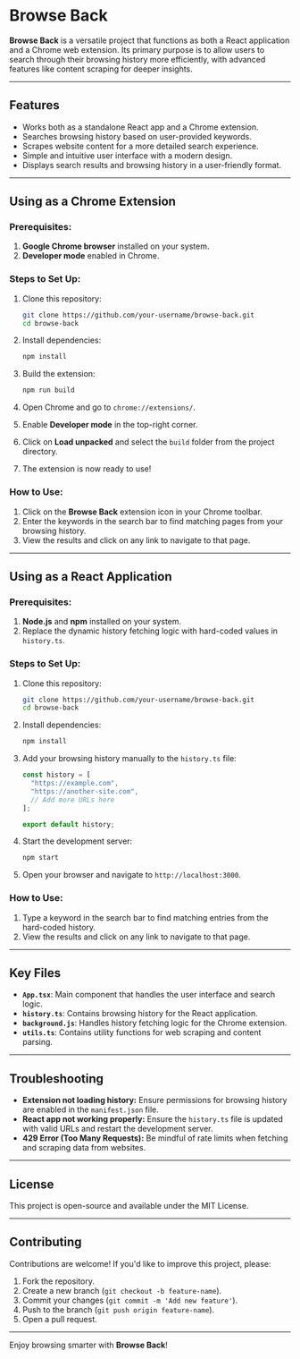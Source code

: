 # Browse Back

**Browse Back** is a versatile project that functions as both a React application and a Chrome web extension. Its primary purpose is to allow users to search through their browsing history more efficiently, with advanced features like content scraping for deeper insights.

---

## Features

- Works both as a standalone React app and a Chrome extension.
- Searches browsing history based on user-provided keywords.
- Scrapes website content for a more detailed search experience.
- Simple and intuitive user interface with a modern design.
- Displays search results and browsing history in a user-friendly format.

---

## Using as a Chrome Extension

### Prerequisites:
1. **Google Chrome browser** installed on your system.
2. **Developer mode** enabled in Chrome.

### Steps to Set Up:
1. Clone this repository:
   ```bash
   git clone https://github.com/your-username/browse-back.git
   cd browse-back
   ```

2. Install dependencies:
   ```bash
   npm install
   ```

3. Build the extension:
   ```bash
   npm run build
   ```

4. Open Chrome and go to `chrome://extensions/`.
5. Enable **Developer mode** in the top-right corner.
6. Click on **Load unpacked** and select the `build` folder from the project directory.
7. The extension is now ready to use!

### How to Use:
1. Click on the **Browse Back** extension icon in your Chrome toolbar.
2. Enter the keywords in the search bar to find matching pages from your browsing history.
3. View the results and click on any link to navigate to that page.

---

## Using as a React Application

### Prerequisites:
1. **Node.js** and **npm** installed on your system.
2. Replace the dynamic history fetching logic with hard-coded values in `history.ts`.

### Steps to Set Up:
1. Clone this repository:
   ```bash
   git clone https://github.com/your-username/browse-back.git
   cd browse-back
   ```

2. Install dependencies:
   ```bash
   npm install
   ```

3. Add your browsing history manually to the `history.ts` file:
   ```typescript
   const history = [
     "https://example.com",
     "https://another-site.com",
     // Add more URLs here
   ];

   export default history;
   ```

4. Start the development server:
   ```bash
   npm start
   ```

5. Open your browser and navigate to `http://localhost:3000`.

### How to Use:
1. Type a keyword in the search bar to find matching entries from the hard-coded history.
2. View the results and click on any link to navigate to that page.

---

## Key Files

- **`App.tsx`**: Main component that handles the user interface and search logic.
- **`history.ts`**: Contains browsing history for the React application.
- **`background.js`**: Handles history fetching logic for the Chrome extension.
- **`utils.ts`**: Contains utility functions for web scraping and content parsing.

---

## Troubleshooting

- **Extension not loading history:** Ensure permissions for browsing history are enabled in the `manifest.json` file.
- **React app not working properly:** Ensure the `history.ts` file is updated with valid URLs and restart the development server.
- **429 Error (Too Many Requests):** Be mindful of rate limits when fetching and scraping data from websites.

---

## License

This project is open-source and available under the MIT License.

---

## Contributing

Contributions are welcome! If you'd like to improve this project, please:
1. Fork the repository.
2. Create a new branch (`git checkout -b feature-name`).
3. Commit your changes (`git commit -m 'Add new feature'`).
4. Push to the branch (`git push origin feature-name`).
5. Open a pull request.

---

Enjoy browsing smarter with **Browse Back**!

